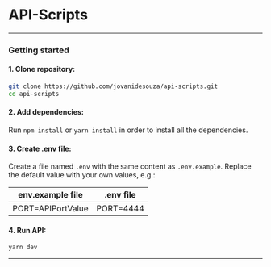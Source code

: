 # API-Scripts

---

### Getting started
#### **1. Clone repository:**
```sh
git clone https://github.com/jovanidesouza/api-scripts.git
cd api-scripts
```

#### **2. Add dependencies:**
Run `npm install` or `yarn install` in order to install all the dependencies.

#### **3. Create .env file:**
Create a file named `.env` with the same content as `.env.example`.
Replace the default value with your own values, e.g.:

**env.example file**|**.env file**
:-----:|:-----:
PORT=APIPortValue|PORT=4444

#### **4. Run API:**
```sh
yarn dev
```

---
